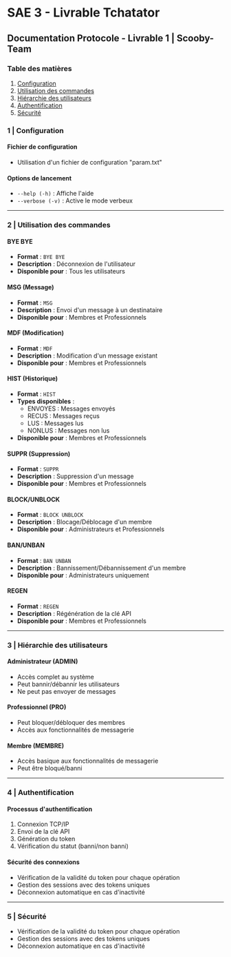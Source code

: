 # SAE 3 - Livrable Tchatator

## Documentation Protocole - Livrable 1 | Scooby-Team

### Table des matières
1. [Configuration](#1--configuration)
2. [Utilisation des commandes](#2--utilisation-des-commandes)
3. [Hiérarchie des utilisateurs](#3--hiérarchie-des-utilisateurs)
4. [Authentification](#4--authentification)
5. [Sécurité](#5--sécurité)

### 1 | Configuration

#### Fichier de configuration
- Utilisation d'un fichier de configuration "param.txt"

#### Options de lancement
- `--help (-h)` : Affiche l'aide
- `--verbose (-v)` : Active le mode verbeux

---

### 2 | Utilisation des commandes

#### BYE BYE
- **Format** : `BYE BYE`
- **Description** : Déconnexion de l'utilisateur
- **Disponible pour** : Tous les utilisateurs

#### MSG (Message)
- **Format** : `MSG`
- **Description** : Envoi d'un message à un destinataire
- **Disponible pour** : Membres et Professionnels

#### MDF (Modification)
- **Format** : `MDF`
- **Description** : Modification d'un message existant
- **Disponible pour** : Membres et Professionnels

#### HIST (Historique)
- **Format** : `HIST`
- **Types disponibles** :
  - ENVOYES : Messages envoyés
  - RECUS : Messages reçus
  - LUS : Messages lus
  - NONLUS : Messages non lus
- **Disponible pour** : Membres et Professionnels

#### SUPPR (Suppression)
- **Format** : `SUPPR`
- **Description** : Suppression d'un message
- **Disponible pour** : Membres et Professionnels

#### BLOCK/UNBLOCK
- **Format** : `BLOCK UNBLOCK`
- **Description** : Blocage/Déblocage d'un membre
- **Disponible pour** : Administrateurs et Professionnels

#### BAN/UNBAN
- **Format** : `BAN UNBAN`
- **Description** : Bannissement/Débannissement d'un membre
- **Disponible pour** : Administrateurs uniquement

#### REGEN
- **Format** : `REGEN`
- **Description** : Régénération de la clé API
- **Disponible pour** : Membres et Professionnels

---

### 3 | Hiérarchie des utilisateurs

#### Administrateur (ADMIN)
- Accès complet au système
- Peut bannir/débannir les utilisateurs
- Ne peut pas envoyer de messages

#### Professionnel (PRO)
- Peut bloquer/débloquer des membres
- Accès aux fonctionnalités de messagerie

#### Membre (MEMBRE)
- Accès basique aux fonctionnalités de messagerie
- Peut être bloqué/banni

---

### 4 | Authentification

#### Processus d'authentification
1. Connexion TCP/IP
2. Envoi de la clé API
3. Génération du token
4. Vérification du statut (banni/non banni)

#### Sécurité des connexions
- Vérification de la validité du token pour chaque opération
- Gestion des sessions avec des tokens uniques
- Déconnexion automatique en cas d'inactivité

---

### 5 | Sécurité
- Vérification de la validité du token pour chaque opération
- Gestion des sessions avec des tokens uniques
- Déconnexion automatique en cas d'inactivité